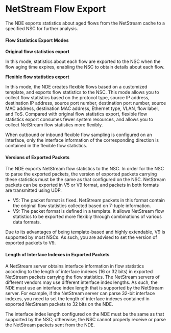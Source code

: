 NetStream Flow Export
=====================

The NDE exports statistics about aged flows from the NetStream cache to a specified NSC for further analysis.

#### Flow Statistics Export Modes

**Original flow statistics export**

In this mode, statistics about each flow are exported to the NSC when the flow aging time expires, enabling the NSC to obtain details about each flow.

**Flexible flow statistics export**

In this mode, the NDE creates flexible flows based on a customized template, and exports flow statistics to the NSC. This mode allows you to collect flow statistics based on the protocol type, source IP address, destination IP address, source port number, destination port number, source MAC address, destination MAC address, Ethernet type, VLAN, flow label, and ToS. Compared with original flow statistics export, flexible flow statistics export consumes fewer system resources, and allows you to collect NetStream flow statistics more flexibly.

When outbound or inbound flexible flow sampling is configured on an interface, only the interface information of the corresponding direction is contained in the flexible flow statistics.


#### Versions of Exported Packets

The NDE exports NetStream flow statistics to the NSC. In order for the NSC to parse the exported packets, the version of exported packets carrying these statistics must be the same as that configured on the NSC. NetStream packets can be exported in V5 or V9 format, and packets in both formats are transmitted using UDP.

* V5: The packet format is fixed. NetStream packets in this format contain the original flow statistics collected based on 7-tuple information.
* V9: The packet format is defined in a template. It allows NetStream flow statistics to be exported more flexibly through combinations of various data formats.

Due to its advantages of being template-based and highly extendable, V9 is supported by most NSCs. As such, you are advised to set the version of exported packets to V9.


#### Length of Interface Indexes in Exported Packets

A NetStream server obtains interface information in flow statistics according to the length of interface indexes (16 or 32 bits) in exported NetStream packets carrying the flow statistics. The NetStream servers of different vendors may use different interface index lengths. As such, the NDE must use an interface index length that is supported by the NetStream server. For example, if the NetStream server can parse 32-bit interface indexes, you need to set the length of interface indexes contained in exported NetStream packets to 32 bits on the NDE.

The interface index length configured on the NDE must be the same as that supported by the NSC; otherwise, the NSC cannot properly receive or parse the NetStream packets sent from the NDE.